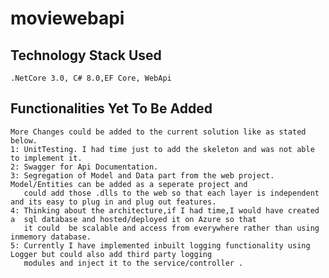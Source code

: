 # moviewebapi
## Technology Stack Used
    .NetCore 3.0, C# 8.0,EF Core, WebApi 
## Functionalities Yet To Be Added
    More Changes could be added to the current solution like as stated below.
	1: UnitTesting. I had time just to add the skeleton and was not able to implement it.
	2: Swagger for Api Documentation.
	3: Segregation of Model and Data part from the web project. Model/Entities can be added as a seperate project and 
	   could add those .dlls to the web so that each layer is independent and its easy to plug in and plug out features.
    4: Thinking about the architecture,if I had time,I would have created a  sql database and hosted/deployed it on Azure so that
	   it could  be scalable and access from everywhere rather than using inmemory database.
	5: Currently I have implemented inbuilt logging functionality using Logger but could also add third party logging
	   modules and inject it to the service/controller .









